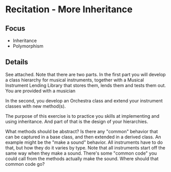 # Recitation - More Inheritance
## Focus
* Inheritance
* Polymorphism
## Details
See attached. Note that there are two parts. In the first part you will develop a class hierarchy for musical instruments, together with a Musical Instrument Lending Library that stores them, lends them and tests them out. You are provided with a musician

In the second, you develop an Orchestra class and extend your instrument classes with new method(s).

The purpose of this exercise is to practice you skills at implementing and using inheritance. And part of that is the design of your hierarchies.

What methods should be abstract? Is there any "common" behavior that can be captured in a base class, and then extended in a derived class. An example might be the "make a sound" behavior. All instruments have to do that, but how they do it varies by type. Note that all instruments start off the same way when they make a sound. There's some "common code" you could call from the methods actually make the sound. Where should that common code go?
